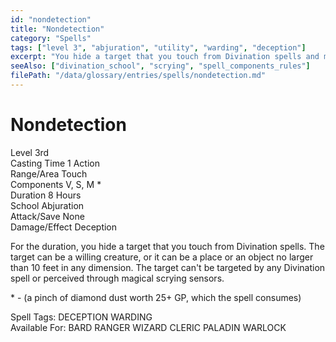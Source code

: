 ```yaml
---
id: "nondetection"
title: "Nondetection"
category: "Spells"
tags: ["level 3", "abjuration", "utility", "warding", "deception"]
excerpt: "You hide a target that you touch from Divination spells and magical scrying sensors for 8 hours."
seeAlso: ["divination_school", "scrying", "spell_components_rules"]
filePath: "/data/glossary/entries/spells/nondetection.md"
---
```

<div class="spell-card">
  <div class="spell-card-header">
    <h1 class="spell-card-title">Nondetection</h1>
  </div>
  <div class="spell-card-divider"></div>
  <div class="spell-card-stats-grid">
    <div class="spell-card-stat">
      <span class="spell-card-stat-label">Level</span>
      <span class="spell-card-stat-value">3rd</span>
    </div>
    <div class="spell-card-stat">
      <span class="spell-card-stat-label">Casting Time</span>
      <span class="spell-card-stat-value">1 Action</span>
    </div>
    <div class="spell-card-stat">
      <span class="spell-card-stat-label">Range/Area</span>
      <span class="spell-card-stat-value">Touch</span>
    </div>
    <div class="spell-card-stat">
      <span class="spell-card-stat-label">Components</span>
      <span class="spell-card-stat-value">V, S, M *</span>
    </div>
    <div class="spell-card-stat">
      <span class="spell-card-stat-label">Duration</span>
      <span class="spell-card-stat-value">8 Hours</span>
    </div>
    <div class="spell-card-stat">
      <span class="spell-card-stat-label">School</span>
      <span class="spell-card-stat-value">Abjuration</span>
    </div>
    <div class="spell-card-stat">
      <span class="spell-card-stat-label">Attack/Save</span>
      <span class="spell-card-stat-value">None</span>
    </div>
    <div class="spell-card-stat">
      <span class="spell-card-stat-label">Damage/Effect</span>
      <span class="spell-card-stat-value">Deception</span>
    </div>
  </div>
  <div class="spell-card-divider"></div>
  <p class="spell-card-description">
    For the duration, you hide a target that you touch from Divination spells. The target can be a willing creature, or it can be a place or an object no larger than 10 feet in any dimension. The target can't be targeted by any Divination spell or perceived through magical scrying sensors.
  </p>
  <p class="spell-card-material-note">
    * - (a pinch of diamond dust worth 25+ GP, which the spell consumes)
  </p>
  <div class="spell-card-tags-section">
    <span class="spell-card-tags-label">Spell Tags:</span>
    <span class="spell-card-tag">DECEPTION</span>
    <span class="spell-card-tag">WARDING</span>
  </div>
  <div class="spell-card-tags-section">
    <span class="spell-card-tags-label">Available For:</span>
    <span class="spell-card-tag">BARD</span>
    <span class="spell-card-tag">RANGER</span>
    <span class="spell-card-tag">WIZARD</span>
    <span class="spell-card-tag">CLERIC</span>
    <span class="spell-card-tag">PALADIN</span>
    <span class="spell-card-tag">WARLOCK</span>
  </div>
</div>